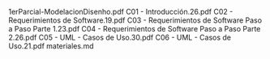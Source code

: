 1erParcial-ModelacionDisenho.pdf
C01 - Introducción.26.pdf
C02 - Requerimientos de Software.19.pdf
C03 - Requerimientos de Software Paso a Paso Parte 1.23.pdf
C04 - Requerimientos de Software Paso a Paso Parte 2.26.pdf
C05 - UML - Casos de Uso.30.pdf
C06 - UML - Casos de Uso.21.pdf
materiales.md
